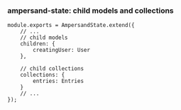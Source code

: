 ### ampersand-state: child models and collections

<pre><code contenteditable>module.exports = AmpersandState.extend({
    // ...
    // child models
    children: {
        creatingUser: User
    },

    // child collections
    collections: {
        entries: Entries
    }
    // ...
});
</code></pre>
